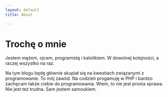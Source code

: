 ```yaml
---
layout: default
title: About

---
```

# Trochę o mnie

Jestem mężem, ojcem, programistę i  katolikiem. W dowolnej kolejności, a raczej wszystko na raz.

Na tym blogu będę głównie skupiał się na kwestiach związanymi z programowanie. To mój zawód.
Na codzień progamuję w PHP i bardzo zachęcam także ciebie do programowania. 
Wiem, to nie jest prosta sprawa. Nie jest też trudna. Sam jestem samoukiem.
 
